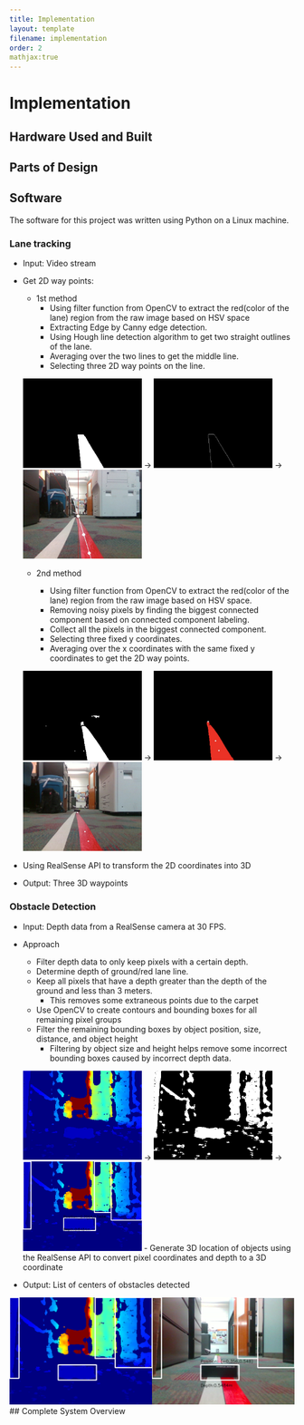 ```yaml
---
title: Implementation
layout: template
filename: implementation
order: 2
mathjax:true
--- 
```


# Implementation


## Hardware Used and Built

## Parts of Design

## Software
The software for this project was written using Python on a Linux machine.
### Lane tracking
- Input: Video stream
- Get 2D way points:
  - 1st method
    - Using filter function from OpenCV to extract the red(color of the lane) region from the raw image based on  HSV space
    - Extracting Edge by Canny edge detection.
    - Using Hough line detection algorithm to get two straight outlines of the lane.
    - Averaging over the two lines to get the middle line.
    - Selecting three 2D way points on the line.
    <p float="left">
  <img src="images/pasted image 0.png" width="210" /> &rarr;
  <img src="images/line.png" width="210" />  &rarr;
  <img src="images/point.png" width="210" />
  
  - 2nd method
    - Using filter function from OpenCV to extract the red(color of the lane) region from the raw image based on  HSV space.
    - Removing noisy pixels by finding the biggest connected component based on connected component labeling.
    - Collect all the pixels in the biggest connected component.
    - Selecting three fixed y coordinates.
    - Averaging over the x coordinates with the same fixed y coordinates to get the 2D way points.
    
    <p float="left">
  <img src="images/method2_white.png" width="210" />  &rarr;
  <img src="images/method2_largest.png" width="210" />  &rarr;
  <img src="images/method2_final.png" width="210" />

 - Using RealSense API to transform the 2D coordinates into 3D
 - Output: Three 3D waypoints
  

### Obstacle Detection
- Input: Depth data from a RealSense camera at 30 FPS.
- Approach
	- Filter depth data to only keep pixels with a certain depth. 
	- Determine depth of ground/red lane line. 
	- Keep all pixels that have a depth greater than the depth of the ground and less than 3 meters. 
		- This removes some extraneous points due to the carpet
	- Use OpenCV to create contours and bounding boxes for all remaining pixel groups
	- Filter the remaining bounding boxes by object position, size, distance, and object height
		- Filtering by object size and height helps remove some incorrect bounding boxes caused by incorrect depth data.



    <p float="left">
  <img src="images/depth_image.png" width="210" />  &rarr;
  <img src="images/depth_mask.png" width="210" />  &rarr;
  <img src="images/depth_bounding_boxes.png" width="210" />
	- Generate 3D location of objects using the RealSense API to convert pixel coordinates and depth to a 3D coordinate
- Output: List of centers of obstacles detected
<img src="images/bounding_box_result.png" width="640" />
## Complete System Overview
